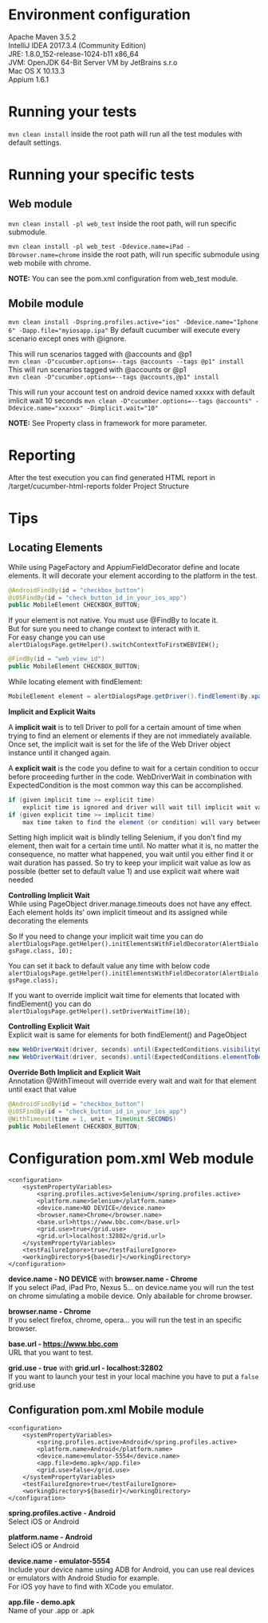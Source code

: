 # Environment configuration

Apache Maven 3.5.2  
IntelliJ IDEA 2017.3.4 (Community Edition)  
JRE: 1.8.0_152-release-1024-b11 x86_64  
JVM: OpenJDK 64-Bit Server VM by JetBrains s.r.o  
Mac OS X 10.13.3  
Appium 1.6.1  


# Running your tests

`mvn clean install` inside the root path will run all the test modules with default settings. 

# Running your specific tests

## Web module

`mvn clean install -pl web_test` inside the root path, will run specific submodule.

`mvn clean install -pl web_test -Ddevice.name=iPad -Dbrowser.name=chrome` inside the root path, will run specific submodule using web mobile with chrome.

**NOTE:** You can see the pom.xml configuration from web_test module.

## Mobile module

`mvn clean install -Dspring.profiles.active="ios" -Ddevice.name="Iphone 6" -Dapp.file="myiosapp.ipa"`
By default cucumber will execute every scenario except ones with @ignore.

This will run scenarios tagged with @accounts and @p1  
`mvn clean -D"cucumber.options=--tags @accounts --tags @p1" install`  
This will run scenarios tagged with @accounts or @p1  
`mvn clean -D"cucumber.options=--tags @accounts,@p1" install`  

This will run your account test on android device named xxxxx with default imlicit wait 10 seconds
`mvn clean -D"cucumber.options=--tags @accounts" -Ddevice.name="xxxxxx" -Dimplicit.wait="10"`

**NOTE:** See Property class in framework for more parameter.

# Reporting

After the test execution you can find generated HTML report in /target/cucumber-html-reports folder
Project Structure

# Tips

## Locating Elements

While using PageFactory and AppiumFieldDecorator define and locate elements. It will decorate your element according to the platform in the test.
```java
@AndroidFindBy(id = "checkbox_button")  
@iOSFindBy(id = "check_button_id_in_your_ios_app")  
public MobileElement CHECKBOX_BUTTON;  
``` 
If your element is not native. You must use @FindBy to locate it.  
But for sure you need to change context to interact with it.  
For easy change you can use `alertDialogsPage.getHelper().switchContextToFirstWEBVIEW();`  
```java
@FindBy(id = "web_view_id")
public MobileElement CHECKBOX_BUTTON;
```
While locating element with findElement:
```java
MobileElement element = alertDialogsPage.getDriver().findElement(By.xpath("//xpath']"));  
```
**Implicit and Explicit Waits**

A **implicit wait** is to tell Driver to poll for a certain amount of time when trying to find an element or elements if they are not immediately available. Once set, the implicit wait is set for the life of the Web Driver object instance until it changed again.  

A **explicit wait** is the code you define to wait for a certain condition to occur before proceeding further in the code. WebDriverWait in combination with ExpectedCondition is the most common way this can be accomplished.  
```java
if (given implicit time >= explicit time)  
    explicit time is ignored and driver will wait till implicit wait value  
if (given explicit time >= implicit time)  
    max time taken to find the element (or condition) will vary between implicit wait value and the sum of implicit wait and explicit wait  
```    
Setting high implicit wait is blindly telling Selenium, if you don't find my element, then wait for a certain time until. No matter what it is, no matter the consequence, no matter what happened, you wait until you either find it or wait duration has passed. So try to keep your implicit wait value as low as possible (better set to default value 1) and use explicit wait where wait needed

**Controlling Implicit Wait**  
While using PageObject driver.manage.timeouts does not have any effect. Each element holds its' own implicit timeout and its assigned while decorating the elements

So If you need to change your implicit wait time you can do  
`alertDialogsPage.getHelper().initElementsWithFieldDecorator(AlertDialogsPage.class, 10);` 

You can set it back to default value any time with below code  
`alertDialogsPage.getHelper().initElementsWithFieldDecorator(AlertDialogsPage.class);` 

If you want to override implicit wait time for elements that located with findElement() you can do  
`alertDialogsPage.getHelper().setDriverWaitTime(10);`  

**Controlling Explicit Wait**  
Explicit wait is same for elements for both findElement() and PageObject
```java
new WebDriverWait(driver, seconds).until(ExpectedConditions.visibilityOf(element));  
new WebDriverWait(driver, seconds).until(ExpectedConditions.elementToBeClickable(By.xpath("//xpath")));  
```
**Override Both Implicit and Explicit Wait**  
Annotation @WithTimeout will override every wait and wait for that element until exact that value
```java
@AndroidFindBy(id = "checkbox_button")  
@iOSFindBy(id = "check_button_id_in_your_ios_app")  
@WithTimeout(time = 1, unit = TimeUnit.SECONDS)  
public MobileElement CHECKBOX_BUTTON;  
```

# Configuration pom.xml Web module 
```
<configuration>
    <systemPropertyVariables>
        <spring.profiles.active>Selenium</spring.profiles.active>
        <platform.name>Selenium</platform.name>
        <device.name>NO DEVICE</device.name>
        <browser.name>Chrome</browser.name>
        <base.url>https://www.bbc.com</base.url>
        <grid.use>true</grid.use>
        <grid.url>localhost:32802</grid.url>
    </systemPropertyVariables>
    <testFailureIgnore>true</testFailureIgnore>
    <workingDirectory>${basedir}</workingDirectory>
</configuration>
```
**device.name - NO DEVICE** with **browser.name - Chrome**  
If you select iPad, iPad Pro, Nexus 5... on device.name you will run the test on chrome simulating a mobile device. Only abailable for chrome browser.  

**browser.name - Chrome**  
If you select firefox, chrome, opera... you will run the test in an specific browser.  

**base.url - https://www.bbc.com**  
URL that you want to test.  

**grid.use - true** with **grid.url - localhost:32802**  
If you want to launch your test in your local machine you have to put a `false` grid.use  

## Configuration pom.xml Mobile module 
```
<configuration>
    <systemPropertyVariables>
        <spring.profiles.active>Android</spring.profiles.active>
        <platform.name>Android</platform.name>
        <device.name>emulator-5554</device.name>
        <app.file>demo.apk</app.file>
        <grid.use>false</grid.use>
    </systemPropertyVariables>
    <testFailureIgnore>true</testFailureIgnore>
    <workingDirectory>${basedir}</workingDirectory>
</configuration>
```
**spring.profiles.active - Android**  
Select iOS or Android  

**platform.name - Android**  
Select iOS or Android  

**device.name - emulator-5554**  
Include your device name using ADB for Android, you can use real devices or emulators with Android Studio for example.  
For iOS yoy have to find with XCode you emulator. 

**app.file - demo.apk**  
Name of your .app or .apk  
